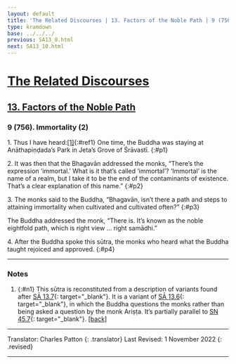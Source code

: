 ```yaml
---
layout: default
title: 'The Related Discourses | 13. Factors of the Noble Path | 9 (756). Immortality (2)'
type: kramdown
base: ../../../
previous: SA13_8.html
next: SA13_10.html
---
```


# [The Related Discourses](../index.html)
## [13. Factors of the Noble Path](index.html)
### 9 (756). Immortality (2)

1\. Thus I have heard:[\[1\]](#n1){:#ref1} One time, the Buddha was staying at Anāthapiṇḍada’s Park in Jeta’s Grove of Śrāvastī.
{:#p1}

2\. It was then that the Bhagavān addressed the monks, “There’s the expression ‘immortal.’ What is it that’s called ‘immortal’? ‘Immortal’ is the name of a realm, but I take it to be the end of the contaminants of existence. That’s a clear explanation of this name.”
{:#p2}

3\. The monks said to the Buddha, “Bhagavān, isn’t there a path and steps to attaining immortality when cultivated and cultivated often?”
{:#p3}

The Buddha addressed the monk, “There is. It’s known as the noble eightfold path, which is right view … right samādhi.”

4\. After the Buddha spoke this sūtra, the monks who heard what the Buddha taught rejoiced and approved.
{:#p4}

---

### Notes

1. {:#n1} This sūtra is reconstituted from a description of variants found after [SĀ 13.7](SA13_7.html){: target="_blank"}. It is a variant of [SĀ 13.6](SA13_6.html){: target="_blank"}, in which the Buddha questions the monks rather than being asked a question by the monk Ariṣṭa. It’s partially parallel to [SN 45.7](https://suttacentral.net/sn45.7){: target="_blank"}. [\[back\]](#ref1)

---

Translator: Charles Patton
{: .translator}
Last Revised: 1 November 2022
{: .revised}

---